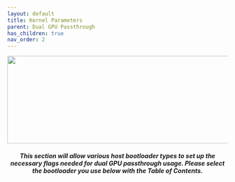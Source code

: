 ```yaml
---
layout: default
title: Kernel Parameters
parent: Dual GPU Passthrough
has_children: true
nav_order: 2
---
```


<p align="center">
  <img width="650" height="200" src="../../../../assets/HeaderKernelParams.png">
</p>

<h5 align="center">This section will allow various host bootloader types to set up the necessary flags needed for dual GPU passthrough usage. Please select the bootloader you use below with the Table of Contents.</h5>
